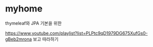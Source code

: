 # myhome

thymeleaf와 JPA 기본을 위한

https://www.youtube.com/playlist?list=PLPtc9qD1979DG675XufGs0-gBeb2mrona 보고 따라하기

